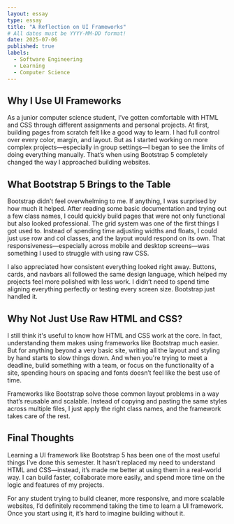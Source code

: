 ```yaml
---
layout: essay
type: essay
title: "A Reflection on UI Frameworks"
# All dates must be YYYY-MM-DD format!
date: 2025-07-06
published: true
labels:
  - Software Engineering
  - Learning
  - Computer Science
---
```


## Why I Use UI Frameworks
As a junior computer science student, I’ve gotten comfortable with HTML and CSS through different assignments and personal projects. At first, building pages from scratch felt like a good way to learn. I had full control over every color, margin, and layout. But as I started working on more complex projects—especially in group settings—I began to see the limits of doing everything manually. That’s when using Bootstrap 5 completely changed the way I approached building websites.

## What Bootstrap 5 Brings to the Table
Bootstrap didn’t feel overwhelming to me. If anything, I was surprised by how much it helped. After reading some basic documentation and trying out a few class names, I could quickly build pages that were not only functional but also looked professional. The grid system was one of the first things I got used to. Instead of spending time adjusting widths and floats, I could just use row and col classes, and the layout would respond on its own. That responsiveness—especially across mobile and desktop screens—was something I used to struggle with using raw CSS.

I also appreciated how consistent everything looked right away. Buttons, cards, and navbars all followed the same design language, which helped my projects feel more polished with less work. I didn’t need to spend time aligning everything perfectly or testing every screen size. Bootstrap just handled it.

## Why Not Just Use Raw HTML and CSS?
I still think it's useful to know how HTML and CSS work at the core. In fact, understanding them makes using frameworks like Bootstrap much easier. But for anything beyond a very basic site, writing all the layout and styling by hand starts to slow things down. And when you're trying to meet a deadline, build something with a team, or focus on the functionality of a site, spending hours on spacing and fonts doesn’t feel like the best use of time.

Frameworks like Bootstrap solve those common layout problems in a way that’s reusable and scalable. Instead of copying and pasting the same styles across multiple files, I just apply the right class names, and the framework takes care of the rest.

## Final Thoughts
Learning a UI framework like Bootstrap 5 has been one of the most useful things I’ve done this semester. It hasn’t replaced my need to understand HTML and CSS—instead, it’s made me better at using them in a real-world way. I can build faster, collaborate more easily, and spend more time on the logic and features of my projects.

For any student trying to build cleaner, more responsive, and more scalable websites, I’d definitely recommend taking the time to learn a UI framework. Once you start using it, it’s hard to imagine building without it.
